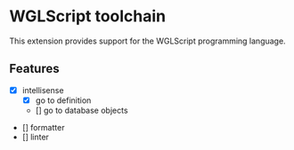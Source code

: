 # WGLScript toolchain

This extension provides support for the WGLScript programming language.

## Features

- [x] intellisense
	- [x] go to definition
	- [] go to database objects
- [] formatter
- [] linter
